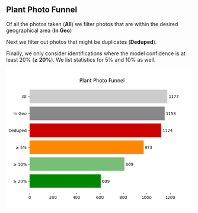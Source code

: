 ## Plant Photo Funnel

Of all the photos taken (**All**)
 we filter photos that are
 within the desired geographical area (**In Geo**)

Next we filter out photos that might be 
duplicates (**Deduped**).

Finally, we only consider identifications
 where the model confidence is at least 
20% (**≥ 20%**). 
We list statistics for 5% and 10% as well.

![funnel](images/funnel.png)

